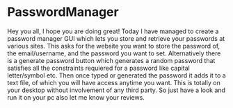 # PasswordManager
Hey you all, I hope you are doing great! Today I have managed to create a password manager GUI which lets you store and retrieve your passwords at various sites. This asks for the website you want to store the password of,  the email/username, and the password you want to set. Alternatively there is a generate password button which generates a random password that satisfies all the constraints requiered for a password like capital letter/symbol etc. Then once typed or generated the password it adds it to a text file, of which you will have access anytime you want. This is totally on your desktop without involvement of any third party. So just have a look and run it on your pc also let me know your reviews.
